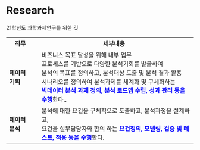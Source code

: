 # Research
21학년도 과학과제연구를 위한 깃


<table style="width:100%">

  <tr>
    <th>직무</th>
    <th>세부내용</th>
  </tr>

  <tr>
    <td><b>데이터 기획</b></td>
    <td style="text-align:left; padding-left:20px">비즈니스 목표 달성을 위해 내부 업무<br> 프로세스를 기반으로 다양한 분석기회를 발굴하여<br> 분석의 목표를 정의하고, 분석대상 도출 및 분석 결과 활용<br> 시나리오를 정의하여 분석과제를 체계화 및 구체화하는<br> <b style="color:blue">빅데이터 분석 과제 정의, 분석 로드맵 수립, 성과 관리 등을 수행</b>한다..</td>
  </tr>

  <tr>
  <td><b>데이터 분석</b></td>
  <td style="text-align:left; padding-left:20px">분석에 대한 요건을 구체적으로 도출하고, 분석과정을 설계하고, <br> 요건을 실무담당자와 합의 하는 <b style="color:blue">요건정의, 모델링, 검증 및 테스트, 적용 등을 수행</b>한다. </td>
  </tr>

</table>

